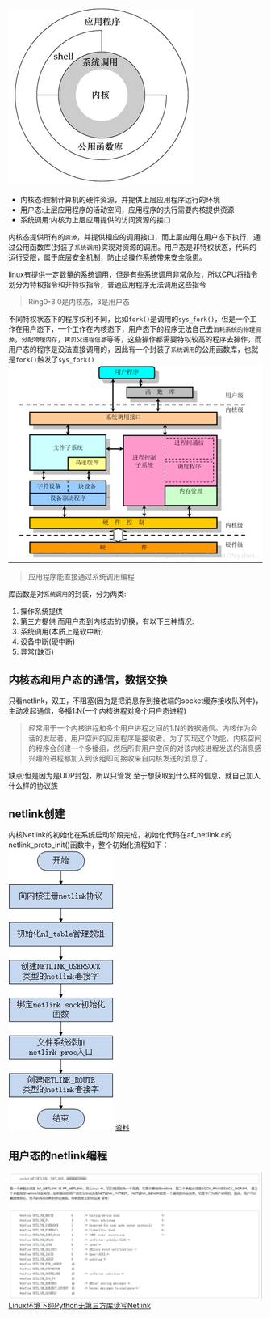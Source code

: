 ![634756f3-779a-4595-a799-22d8c1ca8f16](用户态和内核态_files/634756f3-779a-4595-a799-22d8c1ca8f16)
* 内核态:控制计算机的硬件资源，并提供上层应用程序运行的环境
* 用户态:上层应用程序的活动空间，应用程序的执行需要内核提供资源
* 系统调用:内核为上层应用提供的访问资源的接口

内核态提供所有的`资源`，并提供相应的调用接口，而上层应用在用户态下执行，通过公用函数库(封装了`系统调用`)实现对资源的调用。用户态是非特权状态，代码的运行受限，属于底层安全机制，防止给操作系统带来安全隐患。

linux有提供一定数量的系统调用，但是有些系统调用非常危险，所以CPU将指令划分为特权指令和非特权指令，普通应用程序无法调用这些指令
> Ring0-3 0是内核态，3是用户态

不同特权状态下的程序权利不同，比如`fork()`是调用的`sys_fork()`，但是一个工作在用户态下，一个工作在内核态下，用户态下的程序无法自己去`消耗系统的物理资源`，`分配物理内存`，`拷贝父进程信息`等等，这些操作都需要特权较高的程序去操作，而用户态的程序是没法直接调用的，因此有一个封装了`系统调用`的公用函数库，也就是`fork()`触发了`sys_fork()`
![è¿éåå¾çæè¿°](用户态和内核态_files/8b145466-9597-4b92-a7ea-938d82dbbe46.png)
> 应用程序能直接通过系统调用编程

库函数是对`系统调用`的封装，分为两类:
1. 操作系统提供
2. 第三方提供
而用户态到内核态的切换，有以下三种情况:
1. 系统调用(本质上是软中断)
2. 设备中断(硬中断)
3. 异常(缺页)

## 内核态和用户态的通信，数据交换
只看netlink，双工，不阻塞(因为是把消息存到接收端的socket缓存接收队列中)，主动发起通信，多播1:N(一个内核进程对多个用户态进程)
>经常用于一个内核进程和多个用户进程之间的1:N的数据通信。内核作为会话的发起者，用户空间的应用程序是接收者。为了实现这个功能，内核空间的程序会创建一个多播组，然后所有用户空间的对该内核进程发送的消息感兴趣的进程都加入到该组即可接收来自内核发送的消息了。

缺点:但是因为是UDP封包，所以只管发
至于想获取到什么样的信息，就自己加入什么样的协议族

## netlink创建
内核Netlink的初始化在系统启动阶段完成，初始化代码在af_netlink.c的netlink_proto_init()函数中，整个初始化流程如下：
![e173dbe6-1b03-40bc-9bea-c73bb2b104b0.jpg](用户态和内核态_files/e173dbe6-1b03-40bc-9bea-c73bb2b104b0.jpg)
[资料](https://blog.csdn.net/luckyapple1028/article/details/50839395)

## 用户态的netlink编程
![5f0b3035-b693-4d5d-bfb7-da9432d36130.png](用户态和内核态_files/5f0b3035-b693-4d5d-bfb7-da9432d36130.png)
[Linux环境下纯Python无第三方库读写Netlink](https://blog.csdn.net/shajunxing/article/details/79755996)